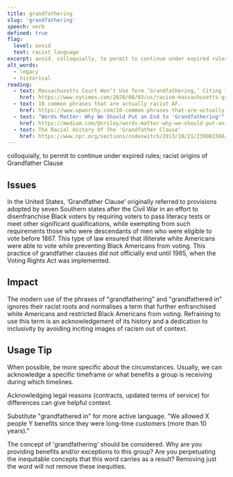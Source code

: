 ```yaml
---
title: grandfathering
slug: 'grandfathering'
speech: verb
defined: true
flag:
  level: avoid
  text: racist language
excerpt: avoid. colloquially, to permit to continue under expired rules; racist origins of Grandfather Clause
alt_words:
  - legacy
  - historical
reading:
  - text: Massachusetts Court Won’t Use Term ‘Grandfathering,’ Citing Its Racist Origins
    href: https://www.nytimes.com/2020/08/03/us/racism-massachusetts-grandfathering.html
  - text: 10 common phrases that are actually racist AF.
    href: https://www.upworthy.com/10-common-phrases-that-are-actually-racist-af
  - text: "Words Matter: Why We Should Put an End to 'Grandfathering'"
    href: https://medium.com/@nriley/words-matter-why-we-should-put-an-end-to-grandfathering-8b19efe08b6a
  - text: The Racial History Of The 'Grandfather Clause'
    href: https://www.npr.org/sections/codeswitch/2013/10/21/239081586/the-racial-history-of-the-grandfather-clause
---
```


colloquially, to permit to continue under expired rules; racist origins of Grandfather Clause

## Issues

In the United States, ‘Grandfather Clause’ originally referred to provisions adopted by seven Southern states after the Civil War in an effort to disenfranchise Black voters by requiring voters to pass literacy tests or meet other significant qualifications, while exempting from such requirements those who were descendants of men who were eligible to vote before 1867. This type of law ensured that illiterate white Americans were able to vote while preventing Black Americans from voting. This practice of grandfather clauses did not officially end until 1965, when the Voting Rights Act was implemented.

## Impact

The modern use of the phrases of "grandfathering" and "grandfathered in" ignores their racist roots and normalises a term that further enfranchised white Americans and restricted Black Americans from voting. Refraining to use this term is an acknowledgement of its history and a dedication to inclusivity by avoiding inciting images of racism out of context.

## Usage Tip

When possible, be more specific about the circumstances. Usually, we can acknowledge a specific timeframe or what benefits a group is receiving during which timelines.

Acknowledging legal reasons (contracts, updated terms of service) for differences can give helpful context.

Substitute "grandfathered in" for more active language. "We allowed X people Y benefits since they were long-time customers (more than 10 years)."

The concept of 'grandfathering' should be considered. Why are you providing benefits and/or exceptions to this group? Are you perpetuating the inequitable concepts that this word carries as a result? Removing just the word will not remove these inequities.
